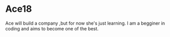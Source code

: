 # Ace18
Ace will build a company ,but for now she's just learning.
I am a begginer in coding and aims to become one of the best.
